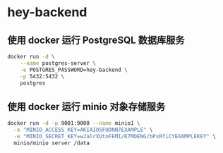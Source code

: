 # hey-backend

## 使用 docker 运行 PostgreSQL 数据库服务

```bash
docker run -d \
    --name postgres-server \
    -e POSTGRES_PASSWORD=hey-backend \
    -p 5432:5432 \
    postgres
```

## 使用 docker 运行 minio 对象存储服务

```bash
docker run -d -p 9001:9000 --name minio1 \
  -e "MINIO_ACCESS_KEY=AKIAIOSFODNN7EXAMPLE" \
  -e "MINIO_SECRET_KEY=wJalrXUtnFEMI/K7MDENG/bPxRfiCYEXAMPLEKEY" \
  minio/minio server /data
```
